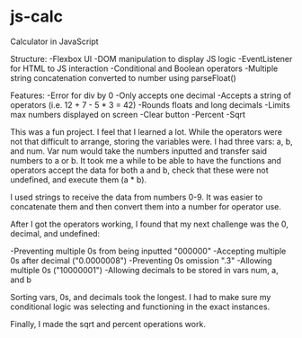 # js-calc
Calculator in JavaScript

Structure:
-Flexbox UI
-DOM manipulation to display JS logic
-EventListener for HTML to JS interaction
-Conditional and Boolean operators
-Multiple string concatenation converted to number using parseFloat()

Features:
-Error for div by 0
-Only accepts one decimal
-Accepts a string of operators (i.e. 12 + 7 - 5 * 3 = 42)
-Rounds floats and long decimals
-Limits max numbers displayed on screen
-Clear button
-Percent
-Sqrt

This was a fun project. I feel that I learned a lot. While the operators were not that difficult to arrange, storing the variables were. I had three vars: a, b, and num. Var num would take the numbers inputted and transfer said numbers to a or b. It took me a while to be able to have the functions and operators accept the data for both a and b, check that these were not undefined, and execute them (a * b). 

I used strings to receive the data from numbers 0-9. It was easier to concatenate them and then convert them into a number for operator use. 

After I got the operators working, I found that my next challenge was the 0, decimal, and undefined:

-Preventing multiple 0s from being inputted "000000"
-Accepting multiple 0s after decimal ("0.0000008")
-Preventing 0s omission ".3"
-Allowing multiple 0s ("10000001")
-Allowing decimals to be stored in vars num, a, and b

Sorting vars, 0s, and decimals took the longest. I had to make sure my conditional logic was selecting and functioning in the exact instances.

Finally, I made the sqrt and percent operations work. 




